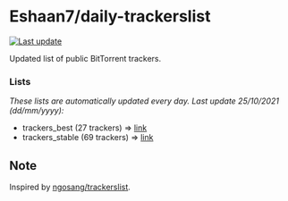 
# Eshaan7/daily-trackerslist 

[![Last update](https://img.shields.io/badge/Last%20update-25/10/2021-blue.svg)](#)

Updated list of public BitTorrent trackers.

### Lists
*These lists are automatically updated every day. Last update 25/10/2021 (_dd/mm/yyyy_):*

* trackers_best (27 trackers) => [link](https://raw.githubusercontent.com/eshaan7/daily-trackerslist/master/trackers_best.txt)
* trackers_stable (69 trackers) => [link](https://raw.githubusercontent.com/eshaan7/daily-trackerslist/master/trackers_stable.txt)

## Note

Inspired by [ngosang/trackerslist](https://github.com/ngosang/trackerslist).
